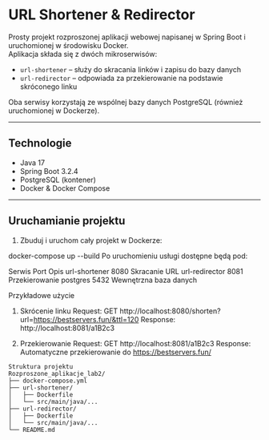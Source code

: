 # URL Shortener & Redirector

Prosty projekt rozproszonej aplikacji webowej napisanej w Spring Boot i uruchomionej w środowisku Docker.  
Aplikacja składa się z dwóch mikroserwisów:

- `url-shortener` – służy do skracania linków i zapisu do bazy danych
- `url-redirector` – odpowiada za przekierowanie na podstawie skróconego linku

Oba serwisy korzystają ze wspólnej bazy danych PostgreSQL (również uruchomionej w Dockerze).

---

## Technologie

- Java 17
- Spring Boot 3.2.4
- PostgreSQL (kontener)
- Docker & Docker Compose

---

##  Uruchamianie projektu

1. Zbuduj i uruchom cały projekt w Dockerze:

docker-compose up --build
Po uruchomieniu usługi dostępne będą pod:

Serwis	Port	Opis
url-shortener	8080	Skracanie URL
url-redirector	8081	Przekierowanie
postgres	5432	Wewnętrzna baza danych

Przykładowe użycie
1. Skrócenie linku
Request:
GET http://localhost:8080/shorten?url=https://bestservers.fun/&ttl=120
Response:
http://localhost:8081/a1B2c3

2. Przekierowanie
Request:
GET http://localhost:8081/a1B2c3
Response:
Automatyczne przekierowanie do https://bestservers.fun/
```text
Struktura projektu
Rozproszone_aplikacje_lab2/
├── docker-compose.yml
├── url-shortener/
│   ├── Dockerfile
│   └── src/main/java/...
├── url-redirector/
│   ├── Dockerfile
│   └── src/main/java/...
└── README.md
